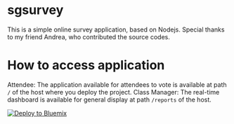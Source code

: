 # sgsurvey

This is a simple online survey application, based on Nodejs. Special thanks to my friend Andrea, who contributed the source codes.


# How to access application

Attendee: The application available for attendees to vote is available at path `/` of the host where you deploy the project.
Class Manager: The real-time dashboard is available for general display at path `/reports` of the host.

<p>
<a class="xref" href="https://bluemix.net/deploy?repository=https://github.com/ibmjstart/bluemix-node-mysql-uploader" target="_blank" title="(Opens in a new tab or window)"><img class="image" src="images/deploy_buttonx2.png" alt="Deploy to Bluemix" /></a>
</p> 
